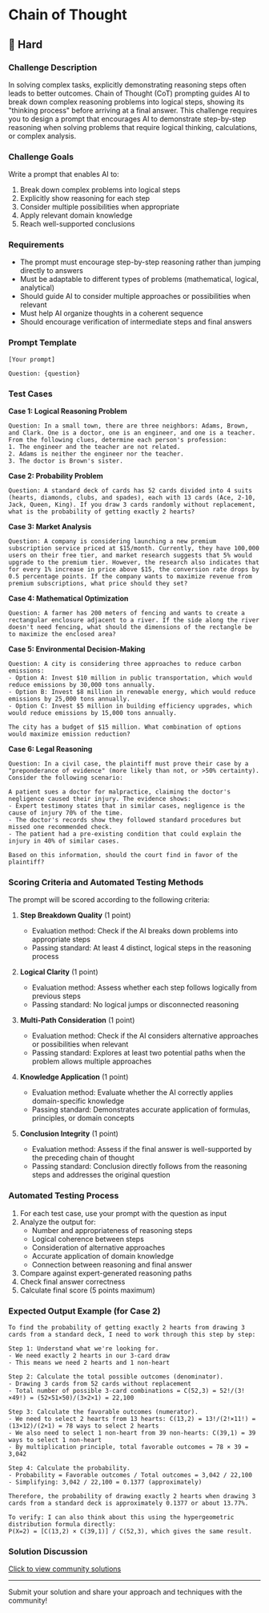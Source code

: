 # Chain of Thought

## 🔴 Hard

### Challenge Description

In solving complex tasks, explicitly demonstrating reasoning steps often leads to better outcomes. Chain of Thought (CoT) prompting guides AI to break down complex reasoning problems into logical steps, showing its "thinking process" before arriving at a final answer. This challenge requires you to design a prompt that encourages AI to demonstrate step-by-step reasoning when solving problems that require logical thinking, calculations, or complex analysis.

### Challenge Goals

Write a prompt that enables AI to:
1. Break down complex problems into logical steps
2. Explicitly show reasoning for each step
3. Consider multiple possibilities when appropriate
4. Apply relevant domain knowledge
5. Reach well-supported conclusions

### Requirements

- The prompt must encourage step-by-step reasoning rather than jumping directly to answers
- Must be adaptable to different types of problems (mathematical, logical, analytical)
- Should guide AI to consider multiple approaches or possibilities when relevant
- Must help AI organize thoughts in a coherent sequence
- Should encourage verification of intermediate steps and final answers

### Prompt Template

```
[Your prompt]

Question: {question}
```

### Test Cases

**Case 1: Logical Reasoning Problem**

```
Question: In a small town, there are three neighbors: Adams, Brown, and Clark. One is a doctor, one is an engineer, and one is a teacher. From the following clues, determine each person's profession:
1. The engineer and the teacher are not related.
2. Adams is neither the engineer nor the teacher.
3. The doctor is Brown's sister.
```

**Case 2: Probability Problem**

```
Question: A standard deck of cards has 52 cards divided into 4 suits (hearts, diamonds, clubs, and spades), each with 13 cards (Ace, 2-10, Jack, Queen, King). If you draw 3 cards randomly without replacement, what is the probability of getting exactly 2 hearts?
```

**Case 3: Market Analysis**

```
Question: A company is considering launching a new premium subscription service priced at $15/month. Currently, they have 100,000 users on their free tier, and market research suggests that 5% would upgrade to the premium tier. However, the research also indicates that for every 1% increase in price above $15, the conversion rate drops by 0.5 percentage points. If the company wants to maximize revenue from premium subscriptions, what price should they set?
```

**Case 4: Mathematical Optimization**

```
Question: A farmer has 200 meters of fencing and wants to create a rectangular enclosure adjacent to a river. If the side along the river doesn't need fencing, what should the dimensions of the rectangle be to maximize the enclosed area?
```

**Case 5: Environmental Decision-Making**

```
Question: A city is considering three approaches to reduce carbon emissions:
- Option A: Invest $10 million in public transportation, which would reduce emissions by 30,000 tons annually.
- Option B: Invest $8 million in renewable energy, which would reduce emissions by 25,000 tons annually.
- Option C: Invest $5 million in building efficiency upgrades, which would reduce emissions by 15,000 tons annually.

The city has a budget of $15 million. What combination of options would maximize emission reduction?
```

**Case 6: Legal Reasoning**

```
Question: In a civil case, the plaintiff must prove their case by a "preponderance of evidence" (more likely than not, or >50% certainty). Consider the following scenario:

A patient sues a doctor for malpractice, claiming the doctor's negligence caused their injury. The evidence shows:
- Expert testimony states that in similar cases, negligence is the cause of injury 70% of the time.
- The doctor's records show they followed standard procedures but missed one recommended check.
- The patient had a pre-existing condition that could explain the injury in 40% of similar cases.

Based on this information, should the court find in favor of the plaintiff?
```

### Scoring Criteria and Automated Testing Methods

The prompt will be scored according to the following criteria:

1. **Step Breakdown Quality** (1 point)
   - Evaluation method: Check if the AI breaks down problems into appropriate steps
   - Passing standard: At least 4 distinct, logical steps in the reasoning process

2. **Logical Clarity** (1 point)
   - Evaluation method: Assess whether each step follows logically from previous steps
   - Passing standard: No logical jumps or disconnected reasoning

3. **Multi-Path Consideration** (1 point)
   - Evaluation method: Check if the AI considers alternative approaches or possibilities when relevant
   - Passing standard: Explores at least two potential paths when the problem allows multiple approaches

4. **Knowledge Application** (1 point)
   - Evaluation method: Evaluate whether the AI correctly applies domain-specific knowledge
   - Passing standard: Demonstrates accurate application of formulas, principles, or domain concepts

5. **Conclusion Integrity** (1 point)
   - Evaluation method: Assess if the final answer is well-supported by the preceding chain of thought
   - Passing standard: Conclusion directly follows from the reasoning steps and addresses the original question

### Automated Testing Process

1. For each test case, use your prompt with the question as input
2. Analyze the output for:
   - Number and appropriateness of reasoning steps
   - Logical coherence between steps
   - Consideration of alternative approaches
   - Accurate application of domain knowledge
   - Connection between reasoning and final answer
3. Compare against expert-generated reasoning paths
4. Check final answer correctness
5. Calculate final score (5 points maximum)

### Expected Output Example (for Case 2)

```
To find the probability of getting exactly 2 hearts from drawing 3 cards from a standard deck, I need to work through this step by step:

Step 1: Understand what we're looking for.
- We need exactly 2 hearts in our 3-card draw
- This means we need 2 hearts and 1 non-heart

Step 2: Calculate the total possible outcomes (denominator).
- Drawing 3 cards from 52 cards without replacement
- Total number of possible 3-card combinations = C(52,3) = 52!/(3!×49!) = (52×51×50)/(3×2×1) = 22,100

Step 3: Calculate the favorable outcomes (numerator).
- We need to select 2 hearts from 13 hearts: C(13,2) = 13!/(2!×11!) = (13×12)/(2×1) = 78 ways to select 2 hearts
- We also need to select 1 non-heart from 39 non-hearts: C(39,1) = 39 ways to select 1 non-heart
- By multiplication principle, total favorable outcomes = 78 × 39 = 3,042

Step 4: Calculate the probability.
- Probability = Favorable outcomes / Total outcomes = 3,042 / 22,100
- Simplifying: 3,042 / 22,100 = 0.1377 (approximately)

Therefore, the probability of drawing exactly 2 hearts when drawing 3 cards from a standard deck is approximately 0.1377 or about 13.77%.

To verify: I can also think about this using the hypergeometric distribution formula directly:
P(X=2) = [C(13,2) × C(39,1)] / C(52,3), which gives the same result.
```

### Solution Discussion

[Click to view community solutions](https://github.com/erweixin/prompt-challenges/discussions/7)

---

Submit your solution and share your approach and techniques with the community! 